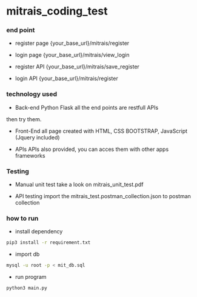 # mitrais_coding_test

### end point
- register page
{your_base_url}/mitrais/register
- login page
{your_base_url}/mitrais/view_login

- register API
{your_base_url}/mitrais/save_register

- login API
{your_base_url}/mitrais/register


### technology used

- Back-end Python Flask
all the end points are restfull APIs

then try them.
- Front-End
all page created with HTML, CSS BOOTSTRAP, JavaScript (Jquery included)

- APIs
APIs also provided, you can acces them with other apps frameworks

### Testing
- Manual unit test
take a look on mitrais_unit_test.pdf

- API testing
import the mitrais_test.postman_collection.json to postman collection 

### how to run

- install dependency
```bash
pip3 install -r requirement.txt
```
- import db
```bash
mysql -u root -p < mit_db.sql
```
- run program
```bash
python3 main.py
```

